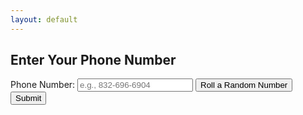 ```yaml
---
layout: default
---
```


<h2>Enter Your Phone Number</h2>
<form id="phoneForm">
  <label for="phone">Phone Number:</label>
  <input type="tel" id="phone" name="phone" placeholder="e.g., 832-696-6904" required>
  <button type="button" id="rollButton">Roll a Random Number</button>
  <button type="submit">Submit</button>
</form>

<p id="result"></p>

<script>
  document.getElementById('rollButton').addEventListener('click', function() {
    // Generate a random 10-digit phone number in (XXX)-XXX-XXXX format
    const randomPhone = `(${Math.floor(Math.random() * 900 + 100)})-${Math.floor(Math.random() * 900 + 100)}-${Math.floor(Math.random() * 9000 + 1000)}`;
    
    // Set the input value to the generated number
    document.getElementById('phone').value = randomPhone;
  });

  document.getElementById('phoneForm').addEventListener('submit', function(event) {
    event.preventDefault(); // Prevent the form from submitting
    
    const phoneNumber = document.getElementById('phone').value;
    
    // Generate a random "odds" fact (just for fun)
    const odds = (1 / Math.pow(10, 10)).toExponential(); // Approximate odds of rolling an exact number
    
    // Display the congratulatory message
    document.getElementById('result').innerHTML = `
      🎉 Congratulations! You have locked in the number: <strong>${phoneNumber}</strong>.<br>
      The odds of rolling this exact number are **${odds}**, which is basically astronomical! 🚀
    `;
  });
</script>
